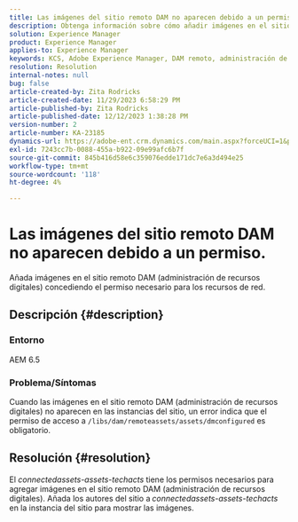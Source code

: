 ```yaml
---
title: Las imágenes del sitio remoto DAM no aparecen debido a un permiso.
description: Obtenga información sobre cómo añadir imágenes en el sitio remoto DAM (administración de recursos digitales).
solution: Experience Manager
product: Experience Manager
applies-to: Experience Manager
keywords: KCS, Adobe Experience Manager, DAM remoto, administración de activos digitales
resolution: Resolution
internal-notes: null
bug: false
article-created-by: Zita Rodricks
article-created-date: 11/29/2023 6:58:29 PM
article-published-by: Zita Rodricks
article-published-date: 12/12/2023 1:38:28 PM
version-number: 2
article-number: KA-23185
dynamics-url: https://adobe-ent.crm.dynamics.com/main.aspx?forceUCI=1&pagetype=entityrecord&etn=knowledgearticle&id=11bf0c46-e98e-ee11-8179-6045bd006793
exl-id: 7243cc7b-0088-455a-b922-09e99afc6b7f
source-git-commit: 845b416d58e6c359076edde171dc7e6a3d494e25
workflow-type: tm+mt
source-wordcount: '118'
ht-degree: 4%

---
```


# Las imágenes del sitio remoto DAM no aparecen debido a un permiso.


Añada imágenes en el sitio remoto DAM (administración de recursos digitales) concediendo el permiso necesario para los recursos de red.

## Descripción {#description}


### Entorno

AEM 6.5

### Problema/Síntomas

Cuando las imágenes en el sitio remoto DAM (administración de recursos digitales) no aparecen en las instancias del sitio, un error indica que el permiso de acceso a `/libs/dam/remoteassets/assets/dmconfigured` es obligatorio.








## Resolución {#resolution}


El *connectedassets-assets-techacts* tiene los permisos necesarios para agregar imágenes en el sitio remoto DAM (administración de recursos digitales). Añada los autores del sitio a<b> </b>*connectedassets-assets-techacts* en la instancia del sitio para mostrar las imágenes.
